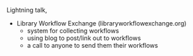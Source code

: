 Lightning talk,

- Library Workflow Exchange (libraryworkflowexchange.org)
	- system for collecting workflows
	- using blog to post/link out to workflows
	- a call to anyone to send them their workflows
